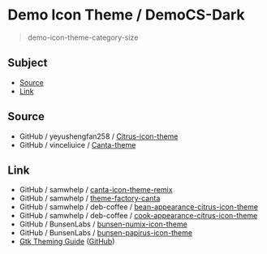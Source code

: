 

# Demo Icon Theme / DemoCS-Dark

> demo-icon-theme-category-size




## Subject

* [Source](#source)
* [Link](#link)




## Source

* GitHub / yeyushengfan258 / [Citrus-icon-theme](https://github.com/yeyushengfan258/Citrus-icon-theme/tree/master/src/colors)
* GitHub / vinceliuice / [Canta-theme](https://github.com/vinceliuice/Canta-theme/tree/master/icons/Canta)




## Link

* GitHub / samwhelp / [canta-icon-theme-remix](https://github.com/samwhelp/canta-icon-theme-remix/tree/main/icons)
* GitHub / samwhelp / [theme-factory-canta](https://github.com/samwhelp/theme-factory-canta)
* GitHub / samwhelp / deb-coffee / [bean-appearance-citrus-icon-theme](https://github.com/samwhelp/deb-coffee/blob/main/packages/bean-appearance-citrus-icon-theme/bean-appearance-citrus-icon-theme.pacscript)
* GitHub / samwhelp / deb-coffee / [cook-appearance-citrus-icon-theme](https://github.com/samwhelp/deb-recipe/blob/main/recipe/cook-appearance-citrus-icon-theme/cook-appearance-citrus-icon-theme/asset/installer.sh)
* GitHub / BunsenLabs / [bunsen-numix-icon-theme](https://github.com/BunsenLabs/bunsen-numix-icon-theme)
* GitHub / BunsenLabs / [bunsen-papirus-icon-theme](https://github.com/BunsenLabs/bunsen-papirus-icon-theme)
* [Gtk Theming Guide](https://gtkthemingguide.surajmandal.in) ([GitHub](https://github.com/surajmandalcell/gtk-theming-guide))
